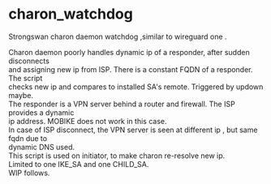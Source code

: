 # charon_watchdog
Strongswan charon daemon watchdog ,similar to wireguard one  .

Charon daemon poorly handles dynamic ip of a responder, after sudden disconnects  
and assigning new ip from ISP. There is a constant FQDN of a responder. The script  
checks new ip and compares to installed SA's remote. Triggered by updown maybe.  
  The responder is a VPN server behind a router and firewall. The ISP provides a dynamic  
ip address. MOBIKE does not work in this case.  
  In case of ISP disconnect, the VPN server is seen at different ip , but same fqdn due to  
dynamic DNS used.  
  This script is used on initiator, to make charon re-resolve new ip.  
Limited to one IKE_SA and one CHILD_SA.  
WIP follows.  
